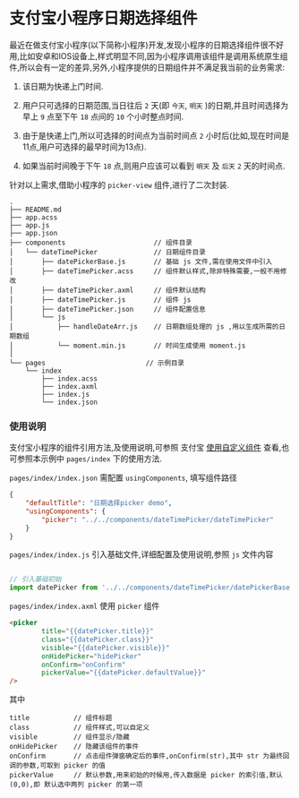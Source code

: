 # 支付宝小程序日期选择组件

最近在做支付宝小程序(以下简称小程序)开发,发现小程序的日期选择组件很不好用,比如安卓和IOS设备上,样式明显不同,因为小程序调用该组件是调用系统原生组件,所以会有一定的差异,另外,小程序提供的日期组件并不满足我当前的业务需求:


1. 该日期为快递上门时间.

2. 用户只可选择的日期范围,当日往后 `2` 天(即 `今天`, `明天` )的日期,并且时间选择为早上 `9` 点至下午 `18` 点间的 `10` 个小时整点时间.

3. 由于是快递上门,所以可选择的时间点为当前时间点 `2` 小时后(比如,现在时间是11点,用户可选择的最早时间为13点).

4. 如果当前时间晚于下午 `18` 点,则用户应该可以看到 `明天` 及 `后天` `2` 天的时间点.


针对以上需求,借助小程序的 `picker-view` 组件,进行了二次封装.

```
.
├── README.md
├── app.acss
├── app.js
├── app.json
├── components                      // 组件目录
│   └── dateTimePicker              // 日期组件目录
│       ├── datePickerBase.js       // 基础 js 文件,需在使用文件中引入
│       ├── dateTimePicker.acss     // 组件默认样式,除非特殊需要,一般不用修改
│       ├── dateTimePicker.axml     // 组件默认结构
│       ├── dateTimePicker.js       // 组件 js 
│       ├── dateTimePicker.json     // 组件配置信息
│       └── js
│           ├── handleDateArr.js    // 日期数组处理的 js ,用以生成所需的日期数组
│           └── moment.min.js       // 时间生成使用 moment.js
│
└── pages                         // 示例目录
    └── index
        ├── index.acss
        ├── index.axml
        ├── index.js
        └── index.json

```

### 使用说明

支付宝小程序的组件引用方法,及使用说明,可参照 支付宝 [使用自定义组件](https://docs.alipay.com/mini/framework/use-custom-component) 查看,也可参照本示例中 `pages/index` 下的使用方法.


`pages/index/index.json` 需配置 `usingComponents`, 填写组件路径

```json
{
    "defaultTitle": "日期选择picker demo",
    "usingComponents": {
        "picker": "../../components/dateTimePicker/dateTimePicker"
    }
}
```

`pages/index/index.js` 引入基础文件,详细配置及使用说明,参照 `js` 文件内容

```js

// 引入基础初始
import datePicker from '../../components/dateTimePicker/datePickerBase'

```

`pages/index/index.axml` 使用 `picker` 组件

```html
<picker
        title="{{datePicker.title}}"
        class="{{datePicker.class}}"
        visible="{{datePicker.visible}}"
        onHidePicker="hidePicker"
        onConfirm="onConfirm"
        pickerValue="{{datePicker.defaultValue}}"
/>
```

其中


```
title           // 组件标题
class           // 组件样式,可以自定义
visible         // 组件显示/隐藏
onHidePicker    // 隐藏该组件的事件
onConfirm       // 点击组件弹窗确定后的事件,onConfirm(str),其中 str 为最终回调的参数,可取到 picker 的值
pickerValue     // 默认参数,用来初始的时候用,传入数据是 picker 的索引值,默认(0,0),即 默认选中两列 picker 的第一项
```

